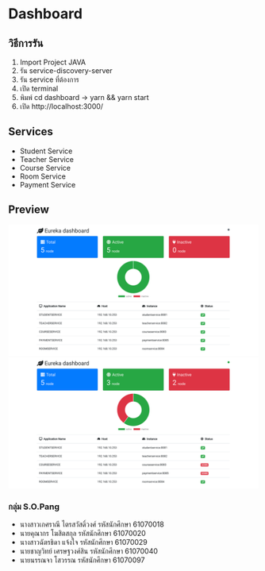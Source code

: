 # Dashboard

## วิธีการรัน

1. Import Project JAVA
2. รัน service-discovery-server
3. รัน service ที่ต้องการ
4. เปิด terminal
5. พิมพ์ cd dashboard -> yarn && yarn start
6. เปิด http://localhost:3000/

## Services

- Student Service
- Teacher Service
- Course Service
- Room Service
- Payment Service

## Preview

<img src="README/dashboard1.png"><br>
<img src="README/dashboard2.png">

### กลุ่ม S.O.Pang

- นางสาวเกศราณี ไตรสวัสดิ์วงศ์ รหัสนักศึกษา 61070018
- นายคุณากร โฆสิตสกุล รหัสนักศึกษา 61070020
- นางสาวฉัตรธิดา แจ้งใจ รหัสนักศึกษา 61070029
- นายชาญวิทย์ เศรษฐวงศ์สิน รหัสนักศึกษา 61070040
- นายนรรณจา โสวรรณ รหัสนักศึกษา 61070097

